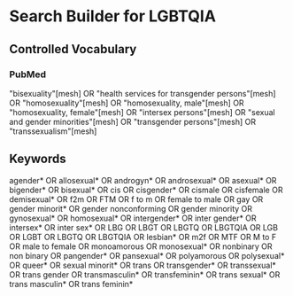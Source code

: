 # Search Builder for LGBTQIA

## Controlled Vocabulary

### PubMed
"bisexuality"[mesh] OR "health services for transgender persons"[mesh] OR "homosexuality"[mesh] OR "homosexuality, male"[mesh] OR "homosexuality, female"[mesh] OR "intersex persons"[mesh] OR "sexual and gender minorities"[mesh] OR "transgender persons"[mesh] OR "transsexualism"[mesh]

## Keywords

agender* OR allosexual* OR androgyn* OR androsexual* OR asexual* OR bigender* OR bisexual* OR cis OR cisgender* OR cismale OR cisfemale OR demisexual* OR f2m OR FTM OR f to m OR female to male OR gay OR gender minorit* OR gender nonconforming OR gender minority OR gynosexual* OR homosexual* OR intergender* OR inter gender* OR intersex* OR inter sex* OR LBG OR LBGT OR LBGTQ OR LBGTQIA OR LGB OR LGBT OR LBGTQ OR LBGTQIA OR lesbian* OR m2f OR MTF OR M to F OR male to female OR monoamorous OR monosexual* OR nonbinary OR non binary OR pangender* OR pansexual* OR polyamorous OR polysexual* OR queer* OR sexual minorit* OR trans OR transgender* OR transsexual* OR trans gender OR transmasculin* OR transfeminin* OR trans sexual* OR trans masculin* OR trans feminin*

